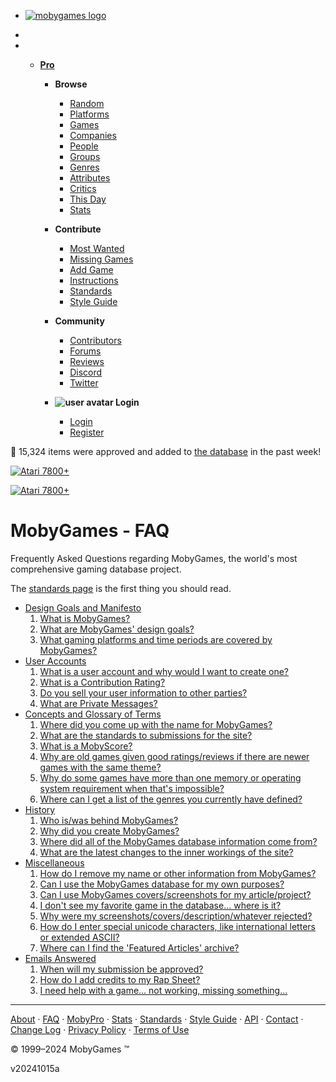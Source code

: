 * [![mobygames logo](https://www.mobygames.com/static/img/logo.37887f87.png)](https://www.mobygames.com/)

* 
* * **[Pro](https://www.mobygames.com/mobypro/)**
        
    * **Browse**
        
        * [Random](https://www.mobygames.com/random/)
        * [Platforms](https://www.mobygames.com/platform/)
        * [Games](https://www.mobygames.com/game/)
        * [Companies](https://www.mobygames.com/company/)
        * [People](https://www.mobygames.com/person/)
        * [Groups](https://www.mobygames.com/group/)
        * [Genres](https://www.mobygames.com/genre/)
        * [Attributes](https://www.mobygames.com/attributes/tech-specs/)
        * [Critics](https://www.mobygames.com/critic/)
        * [This Day](https://www.mobygames.com/this-day-in-gaming/)
        * [Stats](https://www.mobygames.com/stats/)
    * **Contribute**
        
        * [Most Wanted](https://www.mobygames.com/most-wanted/)
        * [Missing Games](https://www.mobygames.com/contribute/missing-games/)
        * [Add Game](https://www.mobygames.com/contribute/game/)
        * [Instructions](https://www.mobygames.com/info/contribute/)
        * [Standards](https://www.mobygames.com/info/standards/)
        * [Style Guide](https://www.mobygames.com/info/style-guide/)
    * **Community**
        
        * [Contributors](https://www.mobygames.com/leaderboard/)
        * [Forums](https://www.mobygames.com/forum/)
        * [Reviews](https://www.mobygames.com/feed/player-reviews/)
        * [Discord](https://discord.gg/8zWGTQp)
        * [Twitter](https://twitter.com/MobyGames)
    
    *  **![user avatar](/static/img/icon-user.png) Login**
        
        * [Login](https://www.mobygames.com/user/login/)
        * [Register](https://www.mobygames.com/user/register/)

🐳 15,324 items were approved and added to [the database](https://www.mobygames.com/stats/) in the past week!

[![Atari 7800+](https://www.mobygames.com/static/img/7800__1180x90.03241eff.jpg)](https://atari.com/products/atari-7800?utm_source=mobygames&utm_medium=referral&utm_campaign=launch)

[![Atari 7800+](https://www.mobygames.com/static/img/7800__300x90.7fed56ff.jpg)](https://atari.com/products/atari-7800?utm_source=mobygames&utm_medium=referral&utm_campaign=launch)

MobyGames - FAQ
===============

Frequently Asked Questions regarding MobyGames, the world's most comprehensive gaming database project.

The [standards page](https://www.mobygames.com/info/standards) is the first thing you should read.

* [Design Goals and Manifesto](https://www.mobygames.com/info/faq1#a)
    1. [What is MobyGames?](https://www.mobygames.com/info/faq1#a1)
    2. [What are MobyGames' design goals?](https://www.mobygames.com/info/faq1#a2)
    3. [What gaming platforms and time periods are covered by MobyGames?](https://www.mobygames.com/info/faq1#a3)
* [User Accounts](https://www.mobygames.com/info/faq3#c)
    1. [What is a user account and why would I want to create one?](https://www.mobygames.com/info/faq3#c1)
    2. [What is a Contribution Rating?](https://www.mobygames.com/info/faq3#c2)
    3. [Do you sell your user information to other parties?](https://www.mobygames.com/info/faq3#c3)
    4. [What are Private Messages?](https://www.mobygames.com/info/faq3#c7)
* [Concepts and Glossary of Terms](https://www.mobygames.com/info/faq4#d)
    1. [Where did you come up with the name for MobyGames?](https://www.mobygames.com/info/faq4#d1)
    2. [What are the standards to submissions for the site?](https://www.mobygames.com/info/faq4#d2)
    3. [What is a MobyScore?](https://www.mobygames.com/info/faq4#d3)
    4. [Why are old games given good ratings/reviews if there are newer games with the same theme?](https://www.mobygames.com/info/faq4#d5)
    5. [Why do some games have more than one memory or operating system requirement when that's impossible?](https://www.mobygames.com/info/faq4#d6)
    6. [Where can I get a list of the genres you currently have defined?](https://www.mobygames.com/info/faq4#d8)
* [History](https://www.mobygames.com/info/faq5#e)
    1. [Who is/was behind MobyGames?](https://www.mobygames.com/info/faq5#e1)
    2. [Why did you create MobyGames?](https://www.mobygames.com/info/faq5#e2)
    3. [Where did all of the MobyGames database information come from?](https://www.mobygames.com/info/faq5#e4)
    4. [What are the latest changes to the inner workings of the site?](https://www.mobygames.com/info/faq5#e6)
* [Miscellaneous](https://www.mobygames.com/info/faq6#f)
    1. [How do I remove my name or other information from MobyGames?](https://www.mobygames.com/info/faq6#f4)
    2. [Can I use the MobyGames database for my own purposes?](https://www.mobygames.com/info/faq6#f4)
    3. [Can I use MobyGames covers/screenshots for my article/project?](https://www.mobygames.com/info/faq6#f6)
    4. [I don't see my favorite game in the database... where is it?](https://www.mobygames.com/info/faq6#f5)
    5. [Why were my screenshots/covers/description/whatever rejected?](https://www.mobygames.com/info/faq6#f9)
    6. [How do I enter special unicode characters, like international letters or extended ASCII?](https://www.mobygames.com/info/faq6#f10)
    7. [Where can I find the 'Featured Articles' archive?](https://www.mobygames.com/info/faq6#f13)
* [Emails Answered](https://www.mobygames.com/info/faq7#g)
    1. [When will my submission be approved?](https://www.mobygames.com/info/faq7#g1)
    2. [How do I add credits to my Rap Sheet?](https://www.mobygames.com/info/faq7#g3)
    3. [I need help with a game... not working, missing something...](https://www.mobygames.com/info/faq7#g4)

* * *

[About](https://www.mobygames.com/info/about/) · [FAQ](https://www.mobygames.com/info/faq/) · [MobyPro](https://www.mobygames.com/mobypro/) · [Stats](https://www.mobygames.com/stats/) · [Standards](https://www.mobygames.com/info/standards/) · [Style Guide](https://www.mobygames.com/info/style-guide/) · [API](https://www.mobygames.com/info/api/) · [Contact](https://www.mobygames.com/info/contact/) · [Change Log](https://www.mobygames.com/changelog/) · [Privacy Policy](https://www.mobygames.com/info/privacy/) · [Terms of Use](https://www.mobygames.com/info/terms/)

© 1999–2024 MobyGames ™

v20241015a